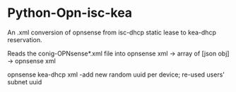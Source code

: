 # Python-Opn-isc-kea

An .xml conversion of opnsense from isc-dhcp static lease to kea-dhcp reservation.

Reads the conig-OPNsense*.xml file into
opnsense xml -> array of [json obj] -> opnsense xml

opnsense kea-dhcp xml -add new random uuid per device; re-used users' subnet uuid

